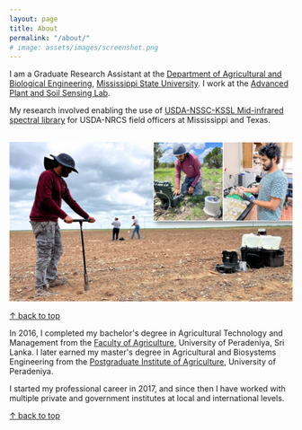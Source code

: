 ```yaml
---
layout: page
title: About
permalink: "/about/"
# image: assets/images/screenshot.png
---
```


<script src="/pages/md-gallery.js"></script>

I am a Graduate Research Assistant at the [Department of Agricultural and Biological Engineering](https://www.abe.msstate.edu/), [Mississippi State University](https://www.msstate.edu/). I work at the [Advanced Plant and Soil Sensing Lab](https://apsslab.abe.msstate.edu/).

My research involved enabling the use of [USDA-NSSC-KSSL Mid-infrared spectral library](https://soilspectroscopy.org/the-nssc-kssl-mir-spectral-library/) for USDA-NRCS field officers at Mississippi and Texas.

<br>
<img src="/assets/images/about/about_msu.JPG">
<br>

[↑ back to top](#top)

In 2016, I completed my bachelor's degree in Agricultural Technology and Management from the [Faculty of Agriculture](https://agri.pdn.ac.lk/), University of Peradeniya, Sri Lanka. I later earned my master's degree in Agricultural and Biosystems Engineering from the [Postgraduate Institute of Agriculture](http://www.pgia.pdn.ac.lk/), University of Peradeniya.

I started my professional career in 2017, and since then I have worked with multiple private and government institutes at local and international levels.

[↑ back to top](#top)